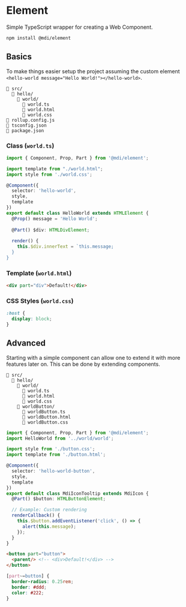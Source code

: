 # Element

Simple TypeScript wrapper for creating a Web Component.

```bash
npm install @mdi/element
```

## Basics

To make things easier setup the project assuming the custom element `<hello-world message="Hello World!"></hello-world>`.

```
📂 src/
  📂 hello/
    📂 world/
      📃 world.ts
      📃 world.html
      📃 world.css
📃 rollup.config.js
📃 tsconfig.json
📃 package.json
```

### Class (`world.ts`)

```typescript
import { Component, Prop, Part } from '@mdi/element';

import template from "./world.html";
import style from './world.css';

@Component({
  selector: 'hello-world',
  style,
  template
})
export default class HelloWorld extends HTMLElement {
  @Prop() message = 'Hello World';
  
  @Part() $div: HTMLDivElement;
  
  render() {
    this.$div.innerText = `this.message;
  }
}
```

### Template (`world.html`)

```html
<div part="div">Default!</div>
```

### CSS Styles (`world.css`)

```css
:host {
  display: block;
}
```

## Advanced

Starting with a simple component can allow one to extend it with more features later on. This can be done by extending components.

```
📂 src/
  📂 hello/
    📂 world/
      📃 world.ts
      📃 world.html
      📃 world.css
    📂 worldButton/
      📃 worldButton.ts
      📃 worldButton.html
      📃 worldButton.css
```

```typescript
import { Component, Prop, Part } from '@mdi/element';
import HelloWorld from '../world/world';

import style from './button.css';
import template from './button.html';

@Component({
  selector: 'hello-world-button',
  style,
  template
})
export default class MdiIconTooltip extends MdiIcon {
  @Part() $button: HTMLButtonElement;

  // Example: Custom rendering
  renderCallback() {
    this.$button.addEventListener('click', () => {
      alert(this.message);
    });
  }
}
```

```html
<button part="button">
  <parent/> <!-- <div>Default!</div> -->
</button>
```

```css
[part~=button] {
  border-radius: 0.25rem;
  border: #ddd;
  color: #222;
}
```
